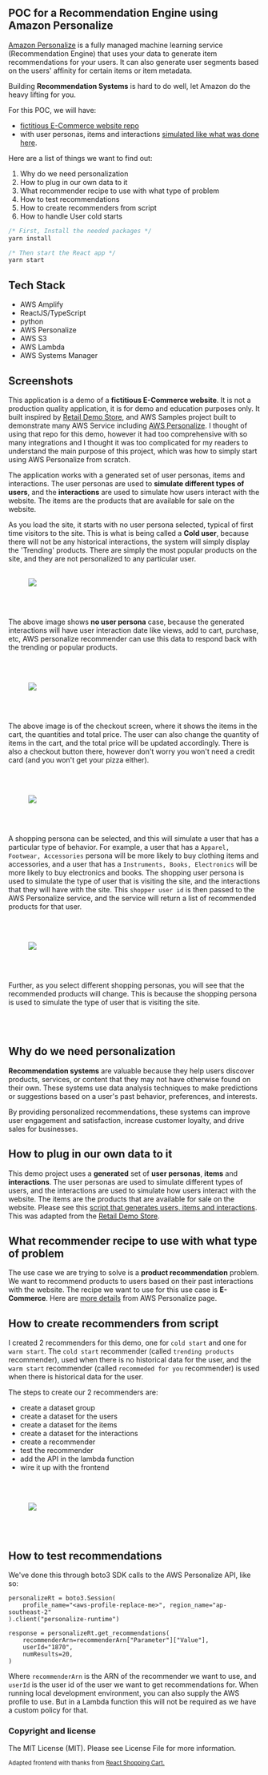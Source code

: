 ## POC for a Recommendation Engine using Amazon Personalize

[Amazon Personalize](https://aws.amazon.com/personalize/) is a fully managed machine learning service (Recommendation Engine) that uses your data to generate item recommendations for your users. It can also generate user segments based on the users' affinity for certain items or item metadata.

Building **Recommendation Systems** is hard to do well, let Amazon do the heavy lifting for you.

For this POC, we will have:

- [fictitious E-Commerce website repo](https://github.com/cevoaustralia/cevo-shopping-demo)
- with user personas, items and interactions [simulated like what was done here](https://github.com/aws-samples/retail-demo-store).

Here are a list of things we want to find out:

1. Why do we need personalization
1. How to plug in our own data to it
1. What recommender recipe to use with what type of problem
1. How to test recommendations
1. How to create recommenders from script
1. How to handle User cold starts

```javascript
/* First, Install the needed packages */
yarn install

/* Then start the React app */
yarn start

```

## Tech Stack
- AWS Amplify
- ReactJS/TypeScript
- python
- AWS Personalize
- AWS S3
- AWS Lambda
- AWS Systems Manager

## Screenshots

This application is a demo of a **fictitious E-Commerce website**. It is not a production quality application, it is for demo and education purposes only. It built inspired by [Retail Demo Store](https://github.com/aws-samples/retail-demo-store), and AWS Samples project built to demonstrate many AWS Service including [AWS Personalize](https://aws.amazon.com/personalize/). I thought of using that repo for this demo, however it had too comprehensive with so many integrations and I thought it was too complicated for my readers to understand the main purpose of this project, which was how to simply start using AWS Personalize from scratch.

The application works with a generated set of user personas, items and interactions. The user personas are used to **simulate different types of users**, and the **interactions** are used to simulate how users interact with the website. The items are the products that are available for sale on the website. 

As you load the site, it starts with no user persona selected, typical of first time visitors to the site. This is what is being called a **Cold user**, because there will not be any historical interactions, the system will simply display the 'Trending' products. There are simply the most popular products on the site, and they are not personalized to any particular user.
<br/>
<br/>

<figure>
	<a href="./images/00-cevo-shopping-demo.png"><img src="./images/00-cevo-shopping-demo.png"></a>
</figure>
<br/>
<br/>

The above image shows **no user persona** case, because the generated interactions will have user interaction date like views, add to cart, purchase, etc, AWS personalize recommender can use this data to respond back with the trending or popular products. 

<br/>
<br/>

<figure>
	<a href="./images/01-checkout-buy.png"><img src="./images/01-checkout-buy.png"></a>
</figure>
<br/>
<br/>

The above image is of the checkout screen, where it shows the items in the cart, the quantities and total price. The user can also change the quantity of items in the cart, and the total price will be updated accordingly. There is also a checkout button there, however don't worry you won't need a credit card (and you won't get your pizza either).

<br/>
<br/>
<figure>
	<a href="./images/02-shopping-persona.png"><img src="./images/02-shopping-persona.png"></a>
</figure>
<br/>
<br/>

A shopping persona can be selected, and this will simulate a user that has a particular type of behavior. For example, a user that has a `Apparel, Footwear, Accessories` persona will be more likely to buy clothing items and accessories, and a user that has a `Instruments, Books, Electronics` will be more likely to buy electronics and books. The shopping user persona is used to simulate the type of user that is visiting the site, and the interactions that they will have with the site. This `shopper user id` is then passed to the AWS Personalize service, and the service will return a list of recommended products for that user.

<br/>
<br/>
<figure>
	<a href="./images/03-another-persona.png"><img src="./images/03-another-persona.png"></a>
</figure>
<br/>
<br/>

Further, as you select different shopping personas, you will see that the recommended products will change. This is because the shopping persona is used to simulate the type of user that is visiting the site.

<br/>
<br/>

## Why do we need personalization

**Recommendation systems** are valuable because they help users discover products, services, or content that they may not have otherwise found on their own. These systems use data analysis techniques to make predictions or suggestions based on a user's past behavior, preferences, and interests.

By providing personalized recommendations, these systems can improve user engagement and satisfaction, increase customer loyalty, and drive sales for businesses.

## How to plug in our own data to it

This demo project uses a **generated** set of **user personas**, **items** and **interactions**. The user personas are used to simulate different types of users, and the interactions are used to simulate how users interact with the website. The items are the products that are available for sale on the website. Please see this [script that generates users, items and interactions](./generators/generate_interactions_personalize.py). This was adapted from the [Retail Demo Store](https://github.com/aws-samples/retail-demo-store).

## What recommender recipe to use with what type of problem
The use case we are trying to solve is a **product recommendation** problem. We want to recommend products to users based on their past interactions with the website. The recipe we want to use for this use case is **E-Commerce**. Here are [more details](https://docs.aws.amazon.com/personalize/latest/dg/ECOMMERCE-items-dataset.html) from AWS Personalize page. 

## How to create recommenders from script

I created 2 recommenders for this demo, one for `cold start` and one for `warm start`. The `cold start` recommender (called `trending products` recommender), used when there is no historical data for the user, and the `warm start` recommender (called `recommeded for you` recommender) is used when there is historical data for the user.

The steps to create our 2 recommenders are:
- create a dataset group
- create a dataset for the users
- create a dataset for the items
- create a dataset for the interactions
- create a recommender
- test the recommender
- add the API in the lambda function
- wire it up with the frontend
<br/>
<br/>
<figure>
	<a href="./images/05-create-recommenders-inprogress.png"><img src="./images/05-create-recommenders-inprogress.png"></a>
</figure>
<br/>
<br/>

## How to test recommendations

We've done this through boto3 SDK calls to the AWS Personalize API, like so:
```
personalizeRt = boto3.Session(
    profile_name="<aws-profile-replace-me>", region_name="ap-southeast-2"
).client("personalize-runtime")

response = personalizeRt.get_recommendations(
    recommenderArn=recommenderArn["Parameter"]["Value"],
    userId="1870",
    numResults=20,
)
```

Where `recommenderArn` is the ARN of the recommender we want to use, and `userId` is the user id of the user we want to get recommendations for. When running local development environment, you can also supply the AWS profile to use. But in a Lambda function this will not be required as we have a custom policy for that.

### Copyright and license

The MIT License (MIT). Please see License File for more information.

<sub>Adapted frontend with thanks from <a href="https://github.com/jeffersonRibeiro/react-shopping-cart">React Shopping Cart.</a></sub>

</p>
